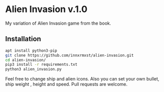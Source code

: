 # Alien Invasion v.1.0
My variation of Alien Invasion game from the book.


## Installation

```bash
apt install python3-pip
git clone https://github.com/innxrmxst/alien-invasion.git
cd alien-invasion/
pip3 install -r requirements.txt
python3 alien_invasion.py
```
Feel free to change ship and alien icons. Also you can set your own bullet, ship weight , height and speed.
Pull requests are welcome.

